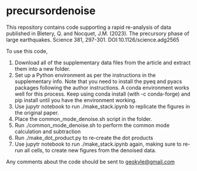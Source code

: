 # precursordenoise
This repository contains code supporting a rapid re-analysis of data published in Bletery, Q. and Nocquet, J.M. (2023). The precursory phase of large earthquakes. Science 381, 297-301. DOI:10.1126/science.adg2565

To use this code, 
  1. Download all of the supplementary data files from the article and extract them into a new folder. 
  2. Set up a Python environment as per the instructions in the supplementary info.
     Note that you need to install the pyeq and pyacs packages following the author instructions. A conda environment
     works well for this process. Keep using conda install (with -c conda-forge) and pip install until you have the
     environment working.
  3. Use jupytr notebook to run ./make_stack.ipynb to replicate the figures in the original paper.
  4. Place the common_mode_denoise.sh script in the folder.
  5. Run ./common_mode_denoise.sh to perform the common mode calculation and subtraction
  6. Run ./make_dot_product.py to re-create the dot products
  7. Use jupytr notebook to run ./make_stack.ipynb again, making sure to re-run all cells, to create new figures from
     the denoised data.

Any comments about the code should be sent to geokyle@gmail.com
